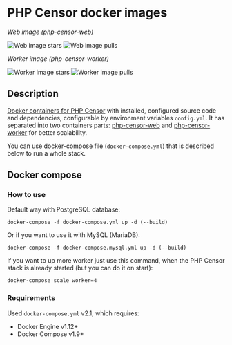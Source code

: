 PHP Censor docker images
========================

*Web image (php-censor-web)*

![Web image stars](https://img.shields.io/docker/stars/phpcensor/php-censor-web.svg)
![Web image pulls](https://img.shields.io/docker/pulls/phpcensor/php-censor-web.svg)

*Worker image (php-censor-worker)*

![Worker image stars](https://img.shields.io/docker/stars/phpcensor/php-censor-worker.svg)
![Worker image pulls](https://img.shields.io/docker/pulls/phpcensor/php-censor-worker.svg)

## Description

[Docker containers for PHP Censor](https://hub.docker.com/u/phpcensor/) with installed, configured source code
and dependencies, configurable by environment variables `config.yml`. It has separated into two containers parts:
[php-censor-web](./web/README.md) and [php-censor-worker](./worker/README.md) for better scalability.

You can use docker-compose file (`docker-compose.yml`) that is described below to run a whole stack.

## Docker compose

### How to use

Default way with PostgreSQL database:

```
docker-compose -f docker-compose.yml up -d (--build)
```

Or if you want to use it with MySQL (MariaDB):

```
docker-compose -f docker-compose.mysql.yml up -d (--build)
```

If you want to up more worker just use this command, when the PHP Censor stack is already started (but you can do it on
start):

```
docker-compose scale worker=4
```

### Requirements

Used `docker-compose.yml` v2.1, which requires:

* Docker Engine v1.12+
* Docker Compose v1.9+
